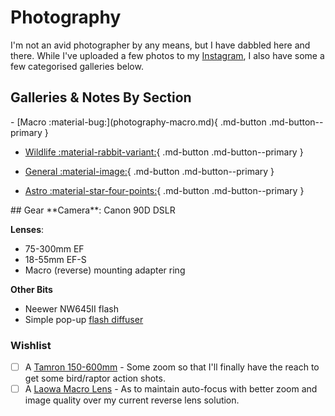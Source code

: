 # Photography

I'm not an avid photographer by any means, but I have dabbled here and there. While I've uploaded a few photos to my [Instagram](https://www.instagram.com/james_photographs_stufff), I also have some a few categorised galleries below. 

## Galleries & Notes By Section
<div class="grid cards" markdown>
- [Macro :material-bug:](photography-macro.md){ .md-button .md-button--primary } 

- [Wildlife :material-rabbit-variant:](photography-wildlife.md){ .md-button .md-button--primary }

- [General :material-image:](photography-general.md){ .md-button .md-button--primary }

- [Astro :material-star-four-points:](photography-astro.md){ .md-button .md-button--primary }
</div>
## Gear
**Camera**: Canon 90D DSLR

**Lenses**: 
- 75-300mm EF 
- 18-55mm EF-S
- Macro (reverse) mounting adapter ring

**Other Bits**
- Neewer NW645II flash
- Simple pop-up [flash diffuser](https://www.amazon.co.uk/dp/B08DXZ1VT2?ref=ppx_yo2ov_dt_b_fed_asin_title&th=1)

### Wishlist
- [ ] A [Tamron 150-600mm](https://www.tamron.eu/en-GB/p/5232717c-ce51-4f5b-8133-9d8b0668d6f8/sp-150-600mm-f5-63-di-vc-usd-g2) - Some zoom so that I'll finally have the reach to get some bird/raptor action shots.
- [ ] A [Laowa Macro Lens](https://www.venuslens.net/product/laowa-100mm-f-2-8-2x-macro-apo/?srsltid=AfmBOoqgo2InCxSufORVNXwv7PmRLgveGGZ_M5fcUnQk5SoLMY58V2Wd) - As to maintain auto-focus with better zoom and image quality over my current reverse lens solution. 